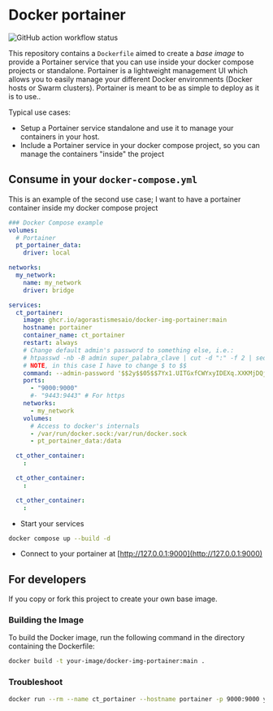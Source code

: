 # Docker portainer

![GitHub action workflow status](https://github.com/AgorastisMesaio/docker-img-portainer/actions/workflows/docker-publish.yml/badge.svg)

This repository contains a `Dockerfile` aimed to create a *base image* to provide a Portainer service that you can use inside your docker compose projects or standalone. Portainer is a lightweight management UI which allows you to easily manage your different Docker environments (Docker hosts or Swarm clusters). Portainer is meant to be as simple to deploy as it is to use..

Typical use cases:

- Setup a Portainer service standalone and use it to manage your containers in your host.
- Include a Portainer service in your docker compose project, so you can manage the containers "inside" the project

## Consume in your `docker-compose.yml`

This is an example of the second use case; I want to have a portainer container inside my docker compose project

```yaml
### Docker Compose example
volumes:
  # Portainer
  pt_portainer_data:
    driver: local

networks:
  my_network:
    name: my_network
    driver: bridge

services:
  ct_portainer:
    image: ghcr.io/agorastismesaio/docker-img-portainer:main
    hostname: portainer
    container_name: ct_portainer
    restart: always
    # Change default admin's password to something else, i.e.:
    # htpasswd -nb -B admin super_palabra_clave | cut -d ":" -f 2 | sed 's/\$/\$\$/g'
    # NOTE, in this case I have to change $ to $$
    command: --admin-password '$$2y$$05$$7Yx1.UITGxfCWYxyIDEXq.XXKMjDQjjYIrT7TAVrB2Fow9BsVlhpe'
    ports:
      - "9000:9000"
      #- "9443:9443" # For https
    networks:
      - my_network
    volumes:
      # Access to docker's internals
      - /var/run/docker.sock:/var/run/docker.sock
      - pt_portainer_data:/data

  ct_other_container:
    :

  ct_other_container:
    :

  ct_other_container:
    :
```

- Start your services

```sh
docker compose up --build -d
```

- Connect to your portainer at [http://127.0.0.1:9000](http://127.0.0.1:9000)

## For developers

If you copy or fork this project to create your own base image.

### Building the Image

To build the Docker image, run the following command in the directory containing the Dockerfile:

```sh
docker build -t your-image/docker-img-portainer:main .
```

### Troubleshoot

```sh
docker run --rm --name ct_portainer --hostname portainer -p 9000:9000 your-image/docker-img-portainer:main
```
